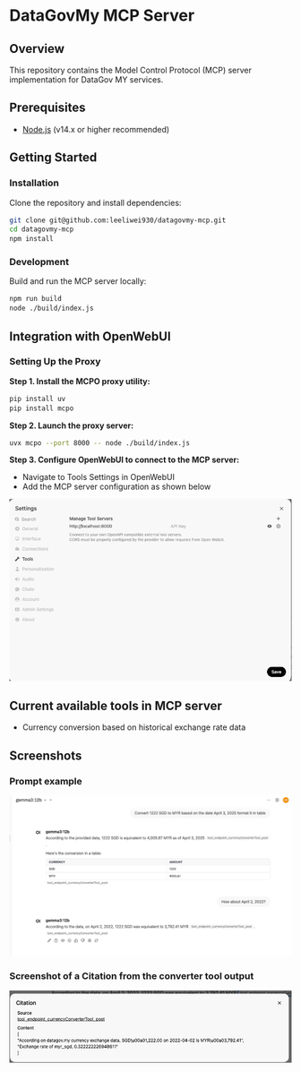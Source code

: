 # DataGovMy MCP Server

## Overview
This repository contains the Model Control Protocol (MCP) server implementation for DataGov MY services.

## Prerequisites
- [Node.js](https://nodejs.org/) (v14.x or higher recommended)

## Getting Started

### Installation
Clone the repository and install dependencies:

```bash
git clone git@github.com:leeliwei930/datagovmy-mcp.git
cd datagovmy-mcp
npm install
```

### Development

Build and run the MCP server locally:

```bash
npm run build
node ./build/index.js
```

## Integration with OpenWebUI

### Setting Up the Proxy

**Step 1. Install the MCPO proxy utility:**
   ```bash
   pip install uv
   pip install mcpo
   ```

**Step 2. Launch the proxy server:**
   ```bash
   uvx mcpo --port 8000 -- node ./build/index.js
   ```

**Step 3. Configure OpenWebUI to connect to the MCP server:**
   - Navigate to Tools Settings in OpenWebUI
   - Add the MCP server configuration as shown below

![OpenWebUI MCP Configuration](./docs/assets/openwebui-mcp-config.png)

## Current available tools in MCP server

- Currency conversion based on historical exchange rate data

## Screenshots

### Prompt example
![sample-chat](./docs//assets/currency-convert-sample-chat.png)


### Screenshot of a Citation from the converter tool output
![sample-citation](./docs/assets/currency-converter-tool-citation.png)

